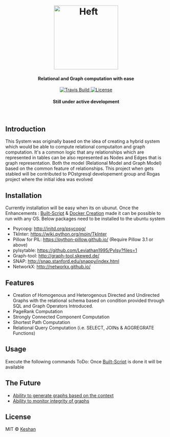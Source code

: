 <h1 align="center">
  <img src="https://raw.githubusercontent.com/keshenjey/Heft/master/doc/final_logo.jpg" alt="Heft" height="200">
  
   <br>
  <h4 align="center">Relational and Graph computation with ease</h4>
</h1>

<p align="center">
  <a href="">
    <img src="https://img.shields.io/travis/Raathigesh/Atmo.svg?style=flat-square"
         alt="Travis Build">
  </a>
  <a href="https://github.com/keshenjey/Heft/blob/master/LICENSE">
    <img src="https://img.shields.io/npm/l/express.svg?maxAge=2592000&style=flat-square"
         alt="License">
  </a>
  
   <h4 align="center">Still under active development</h4>
</p>
<br>

## Introduction
This System was originally based on the idea of creating a hybrid system which would be able to compute relational computaiton and graph computation. It's a common logic that any relationships which are represented in tables can be also represented as Nodes and Edges that is graph representation. Both the model (Relational Model and Graph Model) based on the common feature of relationships.
This project when gets stabled will be contributed to POstgresql developement group and Rogas project where the initial idea was evolved 

## Installation
 Currently installation will be easy when its on ubunut. Once the Enhancements :                                                    [Built-Script](https://github.com/keshenjey/Heft/issues/1) & [Docker Creation](https://github.com/keshenjey/Heft/issues/3) made it can be possible to run with any OS.
 Below packages need to be installed to the ubuntu system
* Psycopg: http://initd.org/psycopg/
* TkInter: https://wiki.python.org/moin/TkInter
* Pillow for PIL: https://python-pillow.github.io/  (Require Pillow 3.1 or above)
* pylsytable: https://github.com/Leviathan1995/Pylsy?files=1
* Graph-tool: http://graph-tool.skewed.de/
* SNAP: http://snap.stanford.edu/snappy/index.html
* NetworkX: http://networkx.github.io/  

## Features
- Creation of Homogenous and Heterogenous Directed and Undirected Graphs with the relational schema based on condition provided through SQL and Graph Operators Introduced.
- PageRank Computation
- Strongly Connected Component Computation
- Shortest Path Computation
- Relational Query Computation (i.e. SELECT, JOINs & AGGREGRATE Functions)

## Usage
Execute the following commands
ToDo: Once [Built-Script](https://github.com/keshenjey/Heft/issues/1) is done it will be available 


## The Future
- [Ability to generate graphs based on the context]()
- [Ability to monitor integrity of graphs]()

## License
MIT © [Keshan](https://twitter.com/keshshen)

